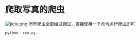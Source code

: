 # 爬取写真的爬虫

![jietu.png](https://img1.imgtp.com/2022/06/25/eWKiusRL.png)
所有爬虫全部经过调试，直接使用一下命令运行爬虫即可

```
python  xxx.py
```

